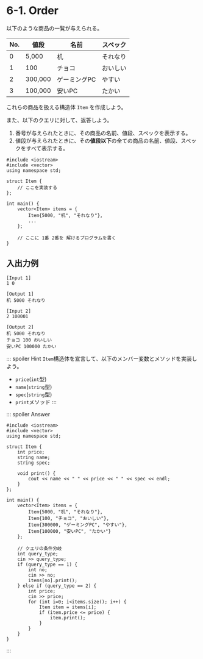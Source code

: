 # 6-1. Order

以下のような商品の一覧が与えられる。

| No. | 値段    | 名前         | スペック |
| --- | ------- | ------------ | -------- |
| 0   | 5,000   | 机           | それなり |
| 1   | 100     | チョコ       | おいしい |
| 2   | 300,000 | ゲーミングPC | やすい   |
| 3   | 100,000 | 安いPC       | たかい   |

これらの商品を扱える構造体 `Item` を作成しよう。

また、以下のクエリに対して、返答しよう。

1. 番号が与えられたときに、その商品の名前、値段、スペックを表示する。
2. 値段が与えられたときに、その**値段以下**の全ての商品の名前、値段、スペックをすべて表示する。



```cpp:line-numbers
#include <iostream>
#include <vector>
using namespace std;

struct Item {
    // ここを実装する
};

int main() {
    vector<Item> items = {
        Item{5000, "机", "それなり"},
        ...
    };
    
    // ここに 1番 2番を 解けるプログラムを書く
}
```

## 入出力例
```text
[Input 1]
1 0
```

```text
[Output 1]
机 5000 それなり
```

```text
[Input 2]
2 100001
```

```text
[Output 2]
机 5000 それなり
チョコ 100 おいしい
安いPC 100000 たかい
```

::: spoiler Hint
`Item`構造体を宣言して、以下のメンバー変数とメソッドを実装しよう。
- `price`(`int`型)
- `name`(`string`型)
- `spec`(`string`型)
- `print`メソッド
:::

::: spoiler Answer
```cpp:line-numbers
#include <iostream>
#include <vector>
using namespace std;

struct Item {
    int price;
    string name;
    string spec;

    void print() {
        cout << name << " " << price << " " << spec << endl;
    }
};

int main() {
    vector<Item> items = {
        Item{5000, "机", "それなり"},
        Item{100, "チョコ", "おいしい"},
        Item{300000, "ゲーミングPC", "やすい"},
        Item{100000, "安いPC", "たかい"}
    };
    
    // クエリの条件分岐
    int query_type;
    cin >> query_type;
    if (query_type == 1) {
        int no;
        cin >> no;
        items[no].print();
    } else if (query_type == 2) {
        int price;
        cin >> price;
        for (int i=0; i<items.size(); i++) {
            Item item = items[i];
            if (item.price <= price) {
                item.print();
            }
        }
    }
}
```

:::